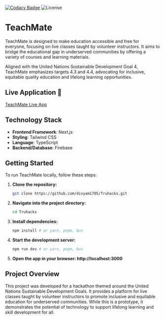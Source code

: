 [![Codacy Badge](https://app.codacy.com/project/badge/Grade/2d72abc3fea24e89a677707d9145b4a6)](https://app.codacy.com/gh/divyam1705/Truhacks/dashboard?utm_source=gh&utm_medium=referral&utm_content=&utm_campaign=Badge_grade)
![License](https://img.shields.io/badge/license-MIT-blue)

# TeachMate

TeachMate is designed to make education accessible and free for everyone, focusing on live classes taught by volunteer instructors. It aims to bridge the educational gap in underserved communities by offering a variety of courses and learning materials.

Aligned with the United Nations Sustainable Development Goal 4, TeachMate emphasizes targets 4.3 and 4.4, advocating for inclusive, equitable quality education and lifelong learning opportunities.

## Live Application 🚀
[TeachMate Live App](#)

## Technology Stack
- **Frontend Framework**: Next.js
- **Styling**: Tailwind CSS
- **Language**: TypeScript
- **Backend/Database**: Firebase

## Getting Started

To run TeachMate locally, follow these steps:

1. **Clone the repository:**
   ```bash
   git clone https://github.com/divyam1705/Truhacks.git
   
2. **Navigate into the project directory:**
   ```bash
   cd Truhacks

3. **Install dependencies:**
   ```bash
   npm install # or yarn, pnpm, bun
   
4. **Start the development server:**
   ```bash
   npm run dev # or yarn, pnpm, bun

5. **Open the app in your browser: http://localhost:3000**

## Project Overview
This project was developed for a hackathon themed around the United Nations Sustainable Development Goals. It provides a platform for live classes taught by volunteer instructors to promote inclusive and equitable education for underserved communities. While this is a prototype, it demonstrates the potential of technology to support lifelong learning and skill development for all.

